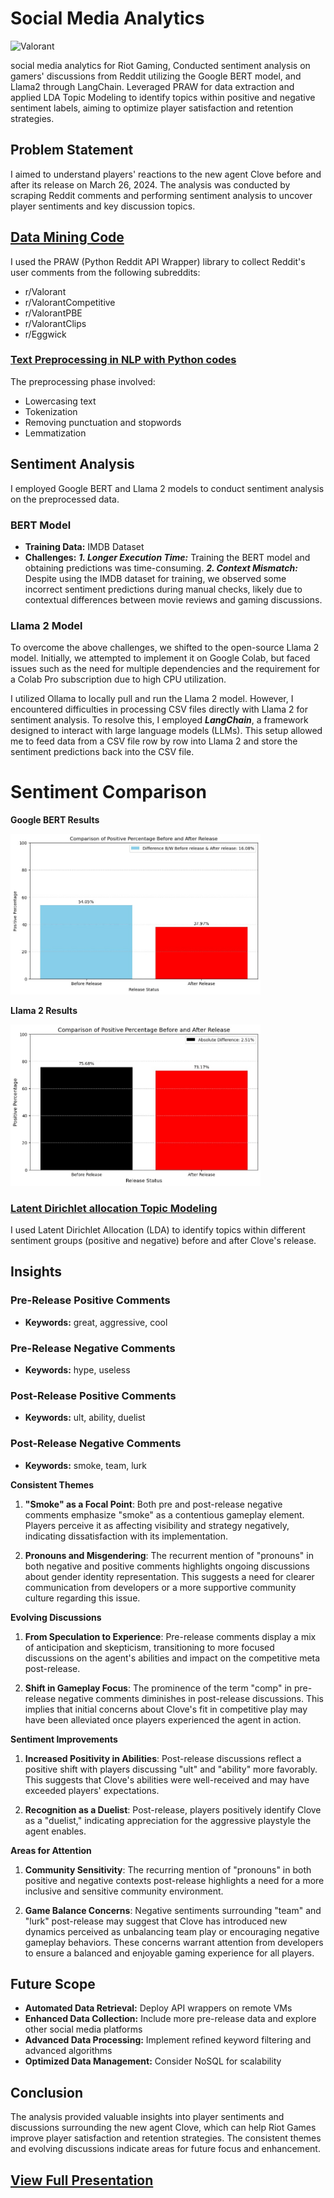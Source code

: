 # Social Media Analytics
![Valorant](https://github.com/saisadhan/Social-Media-Analytics/blob/98fcc3791d4ab3c203d16a3a828a5ace0730f90f/valorant_banner.jpg)

social media analytics for Riot Gaming, Conducted sentiment analysis on gamers' discussions from Reddit utilizing the Google BERT model, and Llama2 through LangChain. Leveraged PRAW for data extraction and applied LDA Topic Modeling to identify topics within positive and negative sentiment labels, aiming to optimize player satisfaction and retention strategies. 

## Problem Statement
I aimed to understand players' reactions to the new agent Clove before and after its release on March 26, 2024. The analysis was conducted by scraping Reddit comments and performing sentiment analysis to uncover player sentiments and key discussion topics.

## [Data Mining Code](https://github.com/saisadhan/Social-Media-Analytics/blob/98fcc3791d4ab3c203d16a3a828a5ace0730f90f/PRAW%20(Python%20Reddit%20API%20Wrapper)%20Code.ipynb)
I used the PRAW (Python Reddit API Wrapper) library to collect Reddit's user comments from the following subreddits:
- r/Valorant
- r/ValorantCompetitive
- r/ValorantPBE
- r/ValorantClips
- r/Eggwick

### [Text Preprocessing in NLP with Python codes](https://github.com/saisadhan/Social-Media-Analytics/blob/cab37945764cae015441f2c39218494b6205cb09/text_preprocessing.ipynb)
The preprocessing phase involved:
- Lowercasing text
- Tokenization
- Removing punctuation and stopwords
- Lemmatization

## Sentiment Analysis
I employed Google BERT and Llama 2 models to conduct sentiment analysis on the preprocessed data.

### BERT Model
- **Training Data:** IMDB Dataset
- **Challenges:**
***1. Longer Execution Time:*** Training the BERT model and obtaining predictions was time-consuming.
***2. Context Mismatch:*** Despite using the IMDB dataset for training, we observed some incorrect sentiment predictions during manual checks, likely due to contextual differences between movie reviews and gaming discussions.

### Llama 2 Model
To overcome the above challenges, we shifted to the open-source Llama 2 model. Initially, we attempted to implement it on Google Colab, but faced issues such as the need for multiple dependencies and the requirement for a Colab Pro subscription due to high CPU utilization.

I utilized Ollama to locally pull and run the Llama 2 model. However, I encountered difficulties in processing CSV files directly with Llama 2 for sentiment analysis. To resolve this, I employed ***LangChain***, a framework designed to interact with large language models (LLMs). This setup allowed me to feed data from a CSV file row by row into Llama 2 and store the sentiment predictions back into the CSV file.


# Sentiment Comparison

**Google BERT Results**

<img src="https://github.com/saisadhan/Social-Media-Analytics/blob/06180bcee102fc670cdacc1ae02a097de767d0fd/positive%20percentage%20comparison%20before%20and%20after%20release%20using%20BERT.jpeg" width="400">



**Llama 2 Results**

<img src="https://github.com/saisadhan/Social-Media-Analytics/blob/06180bcee102fc670cdacc1ae02a097de767d0fd/positive%20percentage%20comparison%20before%20and%20after%20release%20using%20Llama2.jpeg" width="400">


### [Latent Dirichlet allocation Topic Modeling](https://github.com/saisadhan/Social-Media-Analytics/blob/f4903a564fd7c4ccba74ec924a72520b4394cc62/Latent%20Dirichlet%20allocation.ipynb)

I used Latent Dirichlet Allocation (LDA) to identify topics within different sentiment groups (positive and negative) before and after Clove's release.

## Insights
### Pre-Release Positive Comments
- **Keywords:** great, aggressive, cool

### Pre-Release Negative Comments
- **Keywords:** hype, useless

### Post-Release Positive Comments
- **Keywords:** ult, ability, duelist

### Post-Release Negative Comments
- **Keywords:** smoke, team, lurk

**Consistent Themes**

1. **"Smoke" as a Focal Point**: Both pre and post-release negative comments emphasize "smoke" as a contentious gameplay element. Players perceive it as affecting visibility and strategy negatively, indicating dissatisfaction with its implementation.

2. **Pronouns and Misgendering**: The recurrent mention of "pronouns" in both negative and positive comments highlights ongoing discussions about gender identity representation. This suggests a need for clearer communication from developers or a more supportive community culture regarding this issue.

**Evolving Discussions**

1. **From Speculation to Experience**: Pre-release comments display a mix of anticipation and skepticism, transitioning to more focused discussions on the agent's abilities and impact on the competitive meta post-release.

2. **Shift in Gameplay Focus**: The prominence of the term "comp" in pre-release negative comments diminishes in post-release discussions. This implies that initial concerns about Clove's fit in competitive play may have been alleviated once players experienced the agent in action.

**Sentiment Improvements**

1. **Increased Positivity in Abilities**: Post-release discussions reflect a positive shift with players discussing "ult" and "ability" more favorably. This suggests that Clove's abilities were well-received and may have exceeded players' expectations.

2. **Recognition as a Duelist**: Post-release, players positively identify Clove as a "duelist," indicating appreciation for the aggressive playstyle the agent enables.

**Areas for Attention**

1. **Community Sensitivity**: The recurring mention of "pronouns" in both positive and negative contexts post-release highlights a need for a more inclusive and sensitive community environment.

2. **Game Balance Concerns**: Negative sentiments surrounding "team" and "lurk" post-release may suggest that Clove has introduced new dynamics perceived as unbalancing team play or encouraging negative gameplay behaviors. These concerns warrant attention from developers to ensure a balanced and enjoyable gaming experience for all players.


## Future Scope
- **Automated Data Retrieval:** Deploy API wrappers on remote VMs
- **Enhanced Data Collection:** Include more pre-release data and explore other social media platforms
- **Advanced Data Processing:** Implement refined keyword filtering and advanced algorithms
- **Optimized Data Management:** Consider NoSQL for scalability

## Conclusion
The analysis provided valuable insights into player sentiments and discussions surrounding the new agent Clove, which can help Riot Games improve player satisfaction and retention strategies. The consistent themes and evolving discussions indicate areas for future focus and enhancement.


## [View Full Presentation](https://github.com/yourusername/valorant-analytics/blob/main/Team2_Valorant.pptx)


